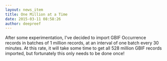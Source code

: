 ```yaml
---
layout: news_item
title: One Million at a Time
date: 2015-03-11 08:58:26
author: deepreef
---
```


After some experimentation, I've decided to import GBIF Occurrence records in batches of 1 million records, at an interval of one batch every 30 minutes. At this rate, it will take some time to get all 528 million GBIF records imported, but fortunately this only needs to be done once!
